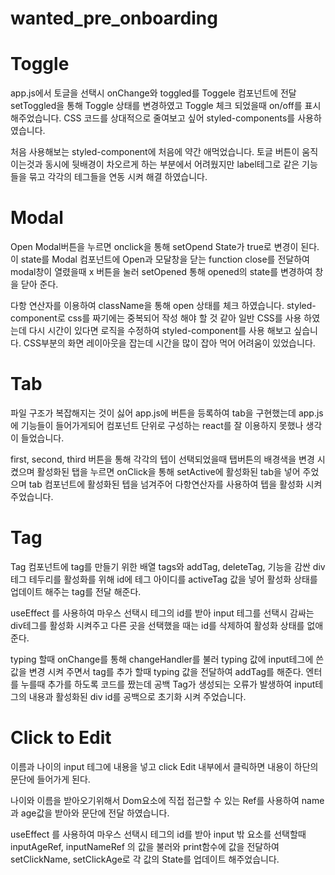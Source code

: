 # wanted_pre_onboarding

# Toggle

app.js에서 토글을 선택시 onChange와 toggled를 Toggele 컴포넌트에 전달
setToggled을 통해 Toggle 상태를 변경하였고 Toggle 체크 되었을때 on/off를 표시해주었습니다.
CSS 코드를 상대적으로 줄여보고 싶어 styled-components를 사용하였습니다.

처음 사용해보는 styled-component에 처음에 약간 애먹었습니다.
토글 버튼이 움직이는것과 동시에 뒷배경이 차오르게 하는 부분에서 어려웠지만
label테그로 같은 기능들을 묶고 각각의 테그들을 연동 시켜 해결 하였습니다.

# Modal

Open Modal버튼을 누르면
onclick을 통해 setOpend State가 true로 변경이 된다.
이 state를 Modal 컴포넌트에 Open과 모달창을 닫는 function close를 전달하여
modal창이 열렸을때 x 버튼을 눌러 setOpened 통해 opened의 state를 변경하여 창을 닫아 준다.

다항 연산자를 이용하여 className을 통해 open 상태를 체크 하였습니다.
styled-component로 css를 짜기에는 중복되어 작성 해야 할 것 같아
일반 CSS를 사용 하였는데 다시 시간이 있다면 로직을 수정하여 styled-component를 사용 해보고 싶습니다.
CSS부분의 화면 레이아웃을 잡는데 시간을 많이 잡아 먹어 어려움이 있었습니다.

# Tab

파일 구조가 복잡해지는 것이 싫어 app.js에 버튼을 등록하여 tab을 구현했는데
app.js에 기능들이 들어가게되어 컴포넌트 단위로 구성하는 react를 잘 이용하지 못했나 생각이 들었습니다.

first, second, third 버튼을 통해 각각의 텝이 선택되었을때 탭버튼의 배경색을 변경 시켰으며
활성화된 탭을 누르면 onClick을 통해 setActive에 활성화된 tab을 넣어 주었으며
tab 컴포넌트에 활성화된 텝을 넘겨주어 다항연산자를 사용하여 텝을 활성화 시켜 주었습니다.

# Tag

Tag 컴포넌트에 tag를 만들기 위한 배열 tags와 addTag, deleteTag, 기능을 감싼 div테그 테두리를 활성화를 위해 id에 테그 아이디를 activeTag 값을 넣어 활성화 상태를 업데이트 해주는 tag를 전달 해준다.

useEffect 를 사용하여 마우스 선택시 테그의 id를 받아 input 테그를 선택시 감싸는 div테그를 활성화 시켜주고 다른 곳을 선택했을 때는 id를 삭제하여 활성화 상태를 없애준다.

typing 할때 onChange를 통해 changeHandler를 불러 typing 값에 input테그에 쓴 값을 변경 시켜 주면서
tag를 추가 할때 typing 값을 전달하여 addTag를 해준다.
엔터를 누를때 추가를 하도록 코드를 짰는데 공백 Tag가 생성되는 오류가 발생하여
input테그의 내용과 활성화된 div id를 공백으로 초기화 시켜 주었습니다.

# Click to Edit

이름과 나이의 input 테그에 내용을 넣고 click Edit 내부에서 클릭하면 내용이 하단의 문단에 들어가게 된다.

나이와 이름을 받아오기위해서 Dom요소에 직접 접근할 수 있는 Ref를 사용하여 name 과 age값을 받아와 문단에 전달 하였습니다.

useEffect 를 사용하여 마우스 선택시 테그의 id를 받아 input 밖 요소를 선택할때 inputAgeRef, inputNameRef 의 값을 불러와 print함수에 값을 전달하여 setClickName, setClickAge로 각 값의 State를 업데이트 해주었습니다.
